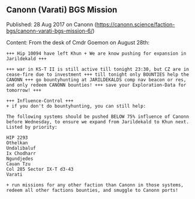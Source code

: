 ## Canonn (Varati) BGS Mission

Published: 28 Aug 2017 on Canonn (https://canonn.science/faction-bgs/canonn-varati-bgs-mission-6/)

Content: From the desk of Cmdr Goemon on August 28th:

```
+++ Hip 10094 have left Khun + We are know pushing for expansion in Jarildekald +++

+++ war in KS-T II is still active till tonight 23:30, but CZ are in cease-fire due to investment +++ till tonight only BOUNTIES help the CANONN +++ go bountyhunting at JARILDEKALDS comp nav beacon or res, and only redeem CANONN bounties! +++ save your Exploration-Data for tomorrow! +++

+++ Influence-Control +++
+ if you don't do bountyhunting, you can still help:

The following systems should be pushed BELOW 75% influence of Canonn before Wednesday, to ensure we expand from Jarildekald to Khun next. Listed by priority:

HIP 2293
Othelkan
Undalibaluf
Ix Chodharr
Ngundjedes
Cauan Tzu
Col 285 Sector IX-T d3-43
Varati

+ run missions for any other faction than Canonn in those systems, redeem all other factions bounties, and smuggle to Canonn ports!
```